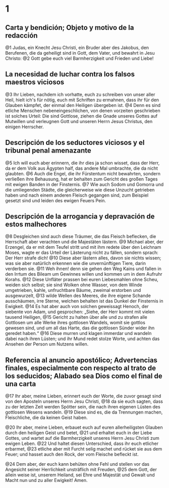 # 1
## Carta y bendición; Objeto y motivo de la redacción
@1 Judas, ein Knecht Jesu Christi, ein Bruder aber des Jakobus, den Berufenen, die da geheiligt sind in Gott, dem Vater, und bewahrt in Jesu Christo:
@2 Gott gebe euch viel Barmherzigkeit und Frieden und Liebe!

## La necesidad de luchar contra los falsos maestros viciosos
@3 Ihr Lieben, nachdem ich vorhatte, euch zu schreiben von unser aller Heil, hielt ich's für nötig, euch mit Schriften zu ermahnen, dass ihr für den Glauben kämpfet, der einmal den Heiligen übergeben ist.
@4 Denn es sind etliche Menschen nebeneingeschlichen, von denen vorzeiten geschrieben ist solches Urteil: Die sind Gottlose, ziehen die Gnade unseres Gottes auf Mutwillen und verleugnen Gott und unseren Herrn Jesus Christus, den einigen Herrscher.

## Descripción de los seductores viciosos y el tribunal penal amenazante
@5 Ich will euch aber erinnern, die ihr dies ja schon wisset, dass der Herr, da er dem Volk aus Ägypten half, das andere Mal umbrachte, die da nicht glaubten.
@6 Auch die Engel, die ihr Fürstentum nicht bewahrten, sondern verließen ihre Behausung, hat er behalten zum Gericht des großen Tages mit ewigen Banden in der Finsternis.
@7 Wie auch Sodom und Gomorra und die umliegenden Städte, die gleicherweise wie diese Unzucht getrieben haben und nach einem anderen Fleisch gegangen sind, zum Beispiel gesetzt sind und leiden des ewigen Feuers Pein.

## Descripción de la arrogancia y depravación de estos malhechores
@8 Desgleichen sind auch diese Träumer, die das Fleisch beflecken, die Herrschaft aber verachten und die Majestäten lästern.
@9 Michael aber, der Erzengel, da er mit dem Teufel stritt und mit ihm redete über den Leichnam Moses, wagte er das Urteil der Lästerung nicht zu fällen, sondern sprach: Der Herr strafe dich!
@10 Diese aber lästern alles, davon sie nichts wissen; was sie aber natürlich erkennen wie die unvernünftigen Tiere, darin verderben sie.
@11 Weh ihnen! denn sie gehen den Weg Kains und fallen in den Irrtum des Bileam um Gewinnes willen und kommen um in dem Aufruhr Korahs.
@12 Diese Unfläter prassen bei euren Liebesmahlen ohne Scheu, weiden sich selbst; sie sind Wolken ohne Wasser, von dem Winde umgetrieben, kahle, unfruchtbare Bäume, zweimal erstorben und ausgewurzelt,
@13 wilde Wellen des Meeres, die ihre eigene Schande ausschäumen, irre Sterne, welchen behalten ist das Dunkel der Finsternis in Ewigkeit.
@14 Es hat aber auch von solchen geweissagt Henoch, der siebente von Adam, und gesprochen: „Siehe, der Herr kommt mit vielen tausend Heiligen,
@15 Gericht zu halten über alle und zu strafen alle Gottlosen um alle Werke ihres gottlosen Wandels, womit sie gottlos gewesen sind, und um all das Harte, das die gottlosen Sünder wider ihn geredet haben.“
@16 Diese murren und klagen immerdar und wandeln dabei nach ihren Lüsten; und ihr Mund redet stolze Worte, und achten das Ansehen der Person um Nutzens willen.

## Referencia al anuncio apostólico; Advertencias finales, especialmente con respecto al trato de los seducidos; Alabado sea Dios como el final de una carta
@17 Ihr aber, meine Lieben, erinnert euch der Worte, die zuvor gesagt sind von den Aposteln unseres Herrn Jesu Christi,
@18 da sie euch sagten, dass zu der letzten Zeit werden Spötter sein, die nach ihren eigenen Lüsten des gottlosen Wesens wandeln.
@19 Diese sind es, die da Trennungen machen, Fleischliche, die da keinen Geist haben.

@20 Ihr aber, meine Lieben, erbauet euch auf euren allerheiligsten Glauben durch den heiligen Geist und betet,
@21 und erhaltet euch in der Liebe Gottes, und wartet auf die Barmherzigkeit unseres Herrn Jesu Christi zum ewigen Leben.
@22 Und haltet diesen Unterschied, dass ihr euch etlicher erbarmet,
@23 etliche aber mit Furcht selig machet und rücket sie aus dem Feuer; und hasset auch den Rock, der vom Fleische befleckt ist.

@24 Dem aber, der euch kann behüten ohne Fehl und stellen vor das Angesicht seiner Herrlichkeit unsträflich mit Freuden,
@25 dem Gott, der allein weise ist, unserem Heiland, sei Ehre und Majestät und Gewalt und Macht nun und zu aller Ewigkeit! Amen.